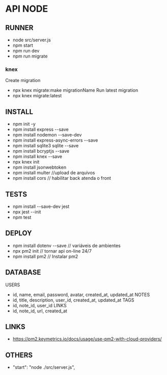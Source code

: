 # API NODE

## RUNNER
- node src/server.js
- npm start 
- npm run dev
- npm run migrate

### knex
Create migration
- npx knex migrate:make migrationName
Run latest migration
- npx knex migrate:latest

## INSTALL
- npm init -y
- npm install express --save
- npm install nodemon --save-dev
- npm install express-async-errors --save
- npm install sqlite3 sqlite --save
- npm install bcryptjs --save
- npm install knex --save
- npx knex init
- npm install jsonwebtoken
- npm install multer //upload de arquivos
- npm install cors // habilitar back atenda o front

## TESTS
- npm install --save-dev jest
- npx jest --init
- npm test

## DEPLOY
- npm install dotenv --save // variáveis de ambientes
- npx pm2 init // tornar api on-line 24/7
- npm install pm2 // Instalar pm2

## DATABASE
USERS
- id, name, email, password, avatar, created_at, updated_at
NOTES
- id, title, description, user_id, created_at, updated_at
TAGS
- id, note_id, user_id
LINKS
- id, note_id, url, created_at


## LINKS
- https://pm2.keymetrics.io/docs/usage/use-pm2-with-cloud-providers/

## OTHERS
- "start": "node ./src/server.js",